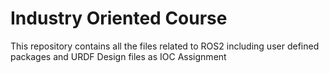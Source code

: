# Industry Oriented Course

This repository contains all the files related to ROS2 including user defined packages and URDF Design files as IOC Assignment
